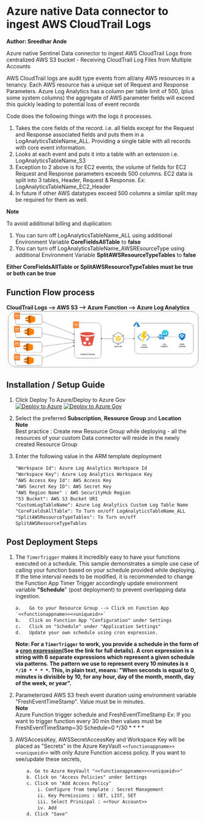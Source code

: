 # Azure native Data connector to ingest AWS CloudTrail Logs  
**Author: Sreedhar Ande**  

Azure native Sentinel Data connector to ingest AWS CloudTrail Logs from centralized AWS S3 bucket - Receiving CloudTrail Log Files from Multiple Accounts 

AWS CloudTrail logs are audit type events from all/any AWS resources in a tenancy. Each AWS resource has a unique set of Request and Response Parameters. Azure Log Analytics has a column per table limit of 500, (plus some system columns) the aggregate of AWS parameter fields will exceed this quickly leading to potential loss of event records

Code does the following things with the logs it processes. 
1.	Takes the core fields of the record. i.e. all fields except for the Request and Response associated fields and puts them in a LogAnalyticsTableName_ALL. Providing a single table with all records with core event information.	
2.	Looks at each event and puts it into a table with an extension <AWSREsourceType> i.e. LogAnalyticsTableName_S3 
3.	Exception to 2 above is for EC2 events, the volume of fields for EC2 Request and Response parameters exceeds 500 columns. EC2 data is split into 3 tables, Header, Request & Response. 
	Ex: LogAnalyticsTableName_EC2_Header
4.	In future if other AWS datatypes exceed 500 columns a similar split may be required for them as well. 

**Note**  

To avoid additional billing and duplication:
1. You can turn off LogAnalyticsTableName_ALL using additional Environment Variable **CoreFieldsAllTable** to **false**
2. You can turn off LogAnalyticsTableName_AWSREsourceType using additional Environment Variable **SplitAWSResourceTypeTables** to **false**

**Either CoreFieldsAllTable or SplitAWSResourceTypeTables must be true or both can be true**

## **Function Flow process**
**CloudTrail Logs --> AWS S3 --> Azure Function --> Azure Log Analytics**
![AWSCloudTrailAzFun](./images/AWSCloudTrailAzFun.PNG)

## Installation / Setup Guide

1. Click  Deploy To Azure/Deploy to Azure Gov  
[![Deploy to Azure](https://aka.ms/deploytoazurebutton)](https://portal.azure.com/#create/Microsoft.Template/uri/https%3A%2F%2Fraw.githubusercontent.com%2FAzure%2FAzure-Sentinel%2Fmaster%2FDataConnectors%2FAWS-CloudTrail-AzFunc%2Fazuredeploy_awscloudtrail.json)
[![Deploy to Azure Gov](https://aka.ms/deploytoazuregovbutton)](https://portal.azure.us/#create/Microsoft.Template/uri/https%3A%2F%2Fraw.githubusercontent.com%2FAzure%2FAzure-Sentinel%2Fmaster%2FDataConnectors%2FAWS-CloudTrail-AzFunc%2Fazuredeploy_awscloudtrail.json)


2. Select the preferred **Subscription**, **Resource Group** and **Location**  
   **Note**  
   Best practice : Create new Resource Group while deploying - all the resources of your custom Data connector will reside in the newly created Resource 
   Group
3. Enter the following value in the ARM template deployment
	```	
	"Workspace Id": Azure Log Analytics Workspace Id​
	"Workspace Key": Azure Log Analytics Workspace Key
	"AWS Access Key Id": AWS Access Key
	"AWS Secret Key ID": AWS Secret Key
	"AWS Region Name" : AWS SecurityHub Region
	"S3 Bucket": AWS S3 Bucket URI
	"CustomLogTableName": Azure Log Analytics Custom Log Table Name	
	"CoreFieldsAllTable": To Turn on/off LogAnalyticsTableName_ALL
	"SplitAWSResourceTypeTables": To Turn on/off SplitAWSResourceTypeTables
	```

## Post Deployment Steps

1. The `TimerTrigger` makes it incredibly easy to have your functions executed on a schedule. This sample demonstrates a simple use case of calling your function based on your schedule provided while deploying. If the time interval needs to be modified, it is recommended to change the Function App Timer Trigger accordingly update environment variable **"Schedule**" (post deployment) to prevent overlapping data ingestion.
   ```
   a.	Go to your Resource Group --> Click on Function App `<<functionappname>><<uniqueid>>`
   b.	Click on Function App "Configuration" under Settings 
   c.	Click on "Schedule" under "Application Settings"
   d.	Update your own schedule using cron expression.
   ```
   **Note: For a `TimerTrigger` to work, you provide a schedule in the form of a [cron expression](https://en.wikipedia.org/wiki/Cron#CRON_expression)(See the link for full details). A cron expression is a string with 6 separate expressions which represent a given schedule via patterns. The pattern we use to represent every 10 minutes is `0 */10 * * * *`. This, in plain text, means: "When seconds is equal to 0, minutes is divisible by 10, for any hour, day of the month, month, day of the week, or year".**
   
 
2. Parameterized AWS S3 fresh event duration using environment variable "FreshEventTimeStamp". Value must be in minutes.  
   **Note**  
   Azure Function trigger schedule and FreshEventTimeStamp
   Ex: If you want to trigger function every 30 min then values must be
   FreshEventTimeStamp=30
   Schedule=0 */30 * * * *
      
4. AWSAccessKey, AWSSecretAccessKey and Workspace Key will be placed as "Secrets" in the Azure KeyVault `<<functionappname>><<uniqueid>>` with only Azure Function access policy. If you want to see/update these secrets,

	```
		a. Go to Azure KeyVault "<<functionappname>><<uniqueid>>"
		b. Click on "Access Policies" under Settings
		c. Click on "Add Access Policy"
			i. Configure from template : Secret Management
			ii. Key Permissions : GET, LIST, SET
			iii. Select Prinicpal : <<Your Account>>
			iv. Add
		d. Click "Save"

	```
